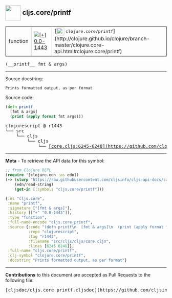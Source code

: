 ## <img width="48px" valign="middle" src="http://i.imgur.com/Hi20huC.png"> cljs.core/printf

 <table border="1">
<tr>

<td>function</td>
<td><a href="https://github.com/cljsinfo/cljs-api-docs/tree/0.0-1443"><img valign="middle" alt="[+] 0.0-1443" src="https://img.shields.io/badge/+-0.0--1443-lightgrey.svg"></a> </td>
<td>
[<img height="24px" valign="middle" src="http://i.imgur.com/1GjPKvB.png"> <samp>clojure.core/printf</samp>](http://clojure.github.io/clojure/branch-master/clojure.core-api.html#clojure.core/printf)
</td>
</tr>
</table>

 <samp>
(__printf__ fmt & args)<br>
</samp>

---




Source docstring:

```
Prints formatted output, as per format
```

Source code:

```clj
(defn printf
  [fmt & args]
  (print (apply format fmt args)))
```

 <pre>
clojurescript @ r1443
└── src
    └── cljs
        └── cljs
            └── <ins>[core.cljs:6245-6248](https://github.com/clojure/clojurescript/blob/r1443/src/cljs/cljs/core.cljs#L6245-L6248)</ins>
</pre>


---

__Meta__ - To retrieve the API data for this symbol:

```clj
;; from Clojure REPL
(require '[clojure.edn :as edn])
(-> (slurp "https://raw.githubusercontent.com/cljsinfo/cljs-api-docs/catalog/cljs-api.edn")
    (edn/read-string)
    (get-in [:symbols "cljs.core/printf"]))
```

```clj
{:ns "cljs.core",
 :name "printf",
 :signature ["[fmt & args]"],
 :history [["+" "0.0-1443"]],
 :type "function",
 :full-name-encode "cljs.core_printf",
 :source {:code "(defn printf\n  [fmt & args]\n  (print (apply format fmt args)))",
          :repo "clojurescript",
          :tag "r1443",
          :filename "src/cljs/cljs/core.cljs",
          :lines [6245 6248]},
 :full-name "cljs.core/printf",
 :clj-symbol "clojure.core/printf",
 :docstring "Prints formatted output, as per format"}

```

---

__Contributions__ to this document are accepted as Pull Requests to the following file:

 <pre>
[cljsdoc/cljs.core_printf.cljsdoc](https://github.com/cljsinfo/cljs-api-docs/blob/master/cljsdoc/cljs.core_printf.cljsdoc)
</pre>

